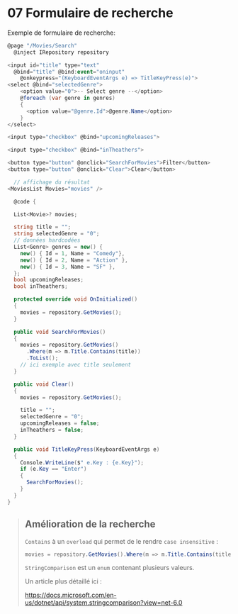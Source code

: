 # 07 Formulaire de recherche

Exemple de formulaire de recherche:

```csharp
@page "/Movies/Search"
  @inject IRepository repository 

<input id="title" type="text"
  @bind="title" @bind:event="oninput"
    @onkeypress="(KeyboardEventArgs e) => TitleKeyPress(e)">
<select @bind="selectedGenre">
    <option value="0">-- Select genre --</option>
    @foreach (var genre in genres)
    {
      <option value="@genre.Id">@genre.Name</option>
    }
</select>

<input type="checkbox" @bind="upcomingReleases">

<input type="checkbox" @bind="inTheathers">

<button type="button" @onclick="SearchForMovies">Filter</button>
<button type="button" @onclick="Clear">Clear</button>

  // affichage du résultat
<MoviesList Movies="movies" />

  @code {

  List<Movie>? movies;

  string title = "";
  string selectedGenre = "0";
  // données hardcodées
  List<Genre> genres = new() {
    new() { Id = 1, Name = "Comedy"},
    new() { Id = 2, Name = "Action" },
    new() { Id = 3, Name = "SF" },
  };
  bool upcomingReleases;
  bool inTheathers;

  protected override void OnInitialized()
  {
    movies = repository.GetMovies();
  }

  public void SearchForMovies()
  {
    movies = repository.GetMovies()
      .Where(m => m.Title.Contains(title))
      .ToList();
    // ici exemple avec title seulement
  }

  public void Clear()
  {
    movies = repository.GetMovies();

    title = "";
    selectedGenre = "0";
    upcomingReleases = false;
    inTheathers = false;
  }

  public void TitleKeyPress(KeyboardEventArgs e)
  {
    Console.WriteLine($" e.Key : {e.Key}");
    if (e.Key == "Enter")
    {
      SearchForMovies();
    }
  }
}
```

> ## Amélioration de la recherche
>
> `Contains` à un `overload` qui permet de le rendre `case insensitive` :
>
> ```cs
> movies = repository.GetMovies().Where(m => m.Title.Contains(title, StringComparison.CurrentCultureIgnoreCase)).ToList();
> ```
>
> `StringComparison` est un `enum` contenant plusieurs valeurs.
>
> Un article plus détaillé ici :
>
> https://docs.microsoft.com/en-us/dotnet/api/system.stringcomparison?view=net-6.0
